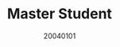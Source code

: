 ---
name: ChuYu Tu
title: Master Student
email: derekray@foxmail.com
website: 
note:
category: Master Students
photo: "/images/people/enrolled/master/TuChuYu.jpg" 
date: 20040101
---
